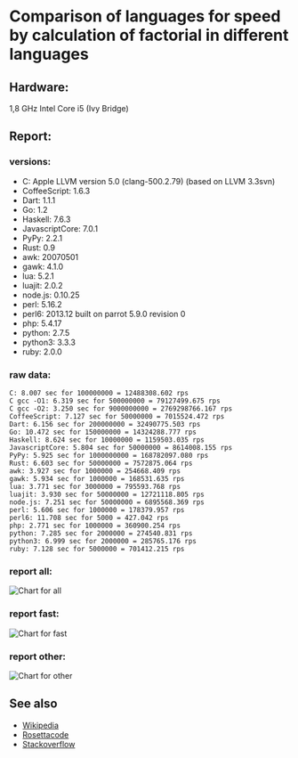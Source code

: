 Comparison of languages for speed by calculation of factorial in different languages
====================================================================================

Hardware:
---------
1,8 GHz Intel Core i5 (Ivy Bridge)


Report:
-------
### versions:

  * C: Apple LLVM version 5.0 (clang-500.2.79) (based on LLVM 3.3svn)
  * CoffeeScript: 1.6.3
  * Dart: 1.1.1
  * Go: 1.2
  * Haskell: 7.6.3
  * JavascriptCore: 7.0.1
  * PyPy: 2.2.1
  * Rust: 0.9
  * awk: 20070501
  * gawk: 4.1.0
  * lua: 5.2.1
  * luajit: 2.0.2
  * node.js: 0.10.25
  * perl: 5.16.2
  * perl6: 2013.12 built on parrot 5.9.0 revision 0
  * php: 5.4.17
  * python: 2.7.5
  * python3: 3.3.3
  * ruby: 2.0.0


### raw data:

    C: 8.007 sec for 100000000 = 12488308.602 rps
    C gcc -O1: 6.319 sec for 500000000 = 79127499.675 rps
    C gcc -O2: 3.250 sec for 9000000000 = 2769298766.167 rps
    CoffeeScript: 7.127 sec for 50000000 = 7015524.472 rps
    Dart: 6.156 sec for 200000000 = 32490775.503 rps
    Go: 10.472 sec for 150000000 = 14324288.777 rps
    Haskell: 8.624 sec for 10000000 = 1159503.035 rps
    JavascriptCore: 5.804 sec for 50000000 = 8614008.155 rps
    PyPy: 5.925 sec for 1000000000 = 168782097.080 rps
    Rust: 6.603 sec for 50000000 = 7572875.064 rps
    awk: 3.927 sec for 1000000 = 254668.409 rps
    gawk: 5.934 sec for 1000000 = 168531.635 rps
    lua: 3.771 sec for 3000000 = 795593.768 rps
    luajit: 3.930 sec for 50000000 = 12721118.805 rps
    node.js: 7.251 sec for 50000000 = 6895568.369 rps
    perl: 5.606 sec for 1000000 = 178379.957 rps
    perl6: 11.708 sec for 5000 = 427.042 rps
    php: 2.771 sec for 1000000 = 360900.254 rps
    python: 7.285 sec for 2000000 = 274540.831 rps
    python3: 6.999 sec for 2000000 = 285765.176 rps
    ruby: 7.128 sec for 5000000 = 701412.215 rps


### report all:

![Chart for all](https://chart.googleapis.com/chart?cht=bhs&chs=700x385&chd=t%3A79127499%2C32490775%2C14324288%2C12721118%2C12488308%2C8614008%2C7572875%2C7015524%2C6895568%2C1159503%2C795593%2C701412%2C360900%2C285765%2C274540%2C254668%2C178379%2C168531&chco=4d89f9&chbh=15&chds=0,79127499.6753003&chxt=x,y,r&chxl=1%3A%7Cgawk%7Cperl%7Cawk%7Cpython%7Cpython3%7Cphp%7Cruby%7Clua%7CHaskell%7Cnode.js%7CCoffeeScript%7CRust%7CJavascriptCore%7CC%7Cluajit%7CGo%7CDart%7CC%20gcc%20-O1%7C2%3A%7C168531%20rps%7C178379%20rps%7C254668%20rps%7C274540%20rps%7C285765%20rps%7C360900%20rps%7C701412%20rps%7C795593%20rps%7C1159503%20rps%7C6895568%20rps%7C7015524%20rps%7C7572875%20rps%7C8614008%20rps%7C12488308%20rps%7C12721118%20rps%7C14324288%20rps%7C32490775%20rps%7C79127499%20rps%7C0%3A%7C0%20%25%7C10%20%25%7C20%20%25%7C30%20%25%7C40%20%25%7C50%20%25%7C60%20%25%7C70%20%25%7C80%20%25%7C90%20%25%7C100%20%25)

### report fast:

![Chart for fast](https://chart.googleapis.com/chart?cht=bhs&chs=700x205&chd=t%3A79127499%2C32490775%2C14324288%2C12721118%2C12488308%2C8614008%2C7572875%2C7015524%2C6895568&chco=4d89f9&chbh=15&chds=0,79127499.6753003&chxt=x,y,r&chxl=1%3A%7Cnode.js%7CCoffeeScript%7CRust%7CJavascriptCore%7CC%7Cluajit%7CGo%7CDart%7CC%20gcc%20-O1%7C2%3A%7C6895568%20rps%7C7015524%20rps%7C7572875%20rps%7C8614008%20rps%7C12488308%20rps%7C12721118%20rps%7C14324288%20rps%7C32490775%20rps%7C79127499%20rps%7C0%3A%7C0%20%25%7C10%20%25%7C20%20%25%7C30%20%25%7C40%20%25%7C50%20%25%7C60%20%25%7C70%20%25%7C80%20%25%7C90%20%25%7C100%20%25)

### report other:

![Chart for other](https://chart.googleapis.com/chart?cht=bhs&chs=700x205&chd=t%3A1159503%2C795593%2C701412%2C360900%2C285765%2C274540%2C254668%2C178379%2C168531&chco=4d89f9&chbh=15&chds=0,1159503.03468033&chxt=x,y,r&chxl=1%3A%7Cgawk%7Cperl%7Cawk%7Cpython%7Cpython3%7Cphp%7Cruby%7Clua%7CHaskell%7C2%3A%7C168531%20rps%7C178379%20rps%7C254668%20rps%7C274540%20rps%7C285765%20rps%7C360900%20rps%7C701412%20rps%7C795593%20rps%7C1159503%20rps%7C0%3A%7C0%20%25%7C10%20%25%7C20%20%25%7C30%20%25%7C40%20%25%7C50%20%25%7C60%20%25%7C70%20%25%7C80%20%25%7C90%20%25%7C100%20%25)



See also
--------

  * [Wikipedia](http://en.wikipedia.org/wiki/Factorial)
  * [Rosettacode](http://rosettacode.org/wiki/Factorial)
  * [Stackoverflow](http://stackoverflow.com/questions/23930/factorial-algorithms-in-different-languages)
